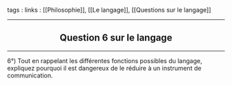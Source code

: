 tags : 
links : [[Philosophie]], [[Le langage]], [[Questions sur le langage]]

****

<h2 style="text-align: center;"> Question 6 sur le langage </h2>

****


6°) Tout en rappelant les différentes fonctions possibles du langage, expliquez pourquoi il est dangereux de le réduire à un instrument de communication. 